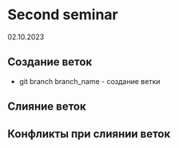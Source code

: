 # Second seminar
02.10.2023
## Создание веток 
* git branch branch_name - создание ветки   
## Слияние веток

## Конфликты при слиянии веток